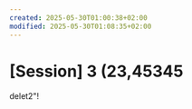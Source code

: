 ```yaml
---
created: 2025-05-30T01:00:38+02:00
modified: 2025-05-30T01:08:35+02:00
---
```


# [Session] 3 (23,45345

delet2"!
